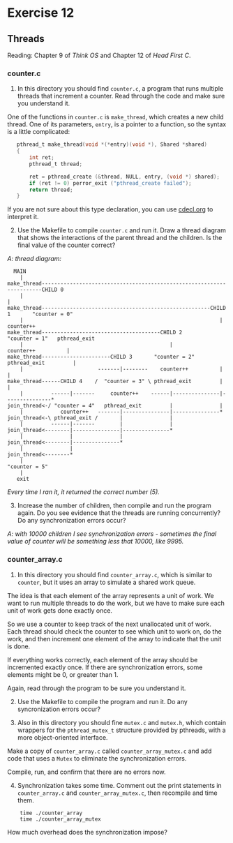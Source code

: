# Exercise 12
## Threads

Reading: Chapter 9 of *Think OS* and Chapter 12 of *Head First C*.

### counter.c

1) In this directory you should find `counter.c`, a program that runs
multiple threads that increment a counter.  Read through the code and
make sure you understand it.

One of the functions in `counter.c` is `make_thread`, which
creates a new child thread.  One of its parameters, `entry`, is
a pointer to a function, so the syntax is a little complicated:

 ```C
    pthread_t make_thread(void *(*entry)(void *), Shared *shared)
    {
        int ret;
        pthread_t thread;

        ret = pthread_create (&thread, NULL, entry, (void *) shared);
        if (ret != 0) perror_exit ("pthread_create failed");
        return thread;
    }
 ```

If you are not sure about this type declaration, you can use
[cdecl.org](http://cdecl.org) to interpret it.


2) Use the Makefile to compile `counter.c` and run it.  Draw a thread
diagram that shows the interactions of the parent thread and the children.
Is the final value of the counter correct?

  _A: thread diagram:_
  ```
    MAIN
      |
  make_thread----------------------------------------------------------------------CHILD 0
      |                                                                               |
  make_thread------------------------------------------------------CHILD 1       "counter = 0"
      |                                                               |            counter++
  make_thread--------------------------------------CHILD 2       "counter = 1"   pthread_exit
      |                                               |            counter++          |
  make_thread----------------------CHILD 3       "counter = 2"   pthread_exit         |
      |                        -------|--------    counter++          |               |
  make_thread------CHILD 4    /  "counter = 3" \ pthread_exit         |               |
      |         ------|-------     counter++    ------|---------------|---------------*
  join_thread<-/ "counter = 4"   pthread_exit         |               |
      |            counter++   -------|---------------|---------------*
  join_thread<-\ pthread_exit /       |               |
      |         ------|-------        |               |
  join_thread<--------|---------------|---------------*
      |               |               |
  join_thread<--------|---------------*
      |               |
  join_thread<--------*
      |
  "counter = 5"
      |
     exit
  ```
  _Every time I ran it, it returned the correct number (5)._
  

3) Increase the number of children, then compile and run the program again.
Do you see evidence that the threads are running concurrently?  Do any
synchronization errors occur?

  _A: with 10000 children I see synchronization errors - sometimes the final value of counter will be something less that 10000, like 9995._


### counter_array.c

1) In this directory you should find `counter_array.c`, which is similar
to `counter`, but it uses an array to simulate a shared work queue.

The idea is that each element of the array represents a unit of work.
We want to run multiple threads to do the work, but we have to make sure
each unit of work gets done exactly once.

So we use a counter to keep track of the next unallocated unit of
work.  Each thread should check the counter to see which unit to
work on, do the work, and then increment one element of the array
to indicate that the unit is done.

If everything works correctly, each element of the array should be
incremented exactly once.  If there are synchronization errors, some
elements might be 0, or greater than 1.

Again, read through the program to be sure you understand it.

2) Use the Makefile to compile the program and run it.  Do any
syncronization errors occur?

3) Also in this directory you should fine `mutex.c` and `mutex.h`, which
contain wrappers for the `pthread_mutex_t` structure provided by pthreads,
with a more object-oriented interface.

Make a copy of `counter_array.c` called `counter_array_mutex.c` and
add code that uses a `Mutex` to eliminate the synchronization errors.

Compile, run, and confirm that there are no errors now.

4) Synchronization takes some time.  Comment out the print statements
in `counter_array.c` and `counter_array_mutex.c`, then recompile and time them.

```
    time ./counter_array
    time ./counter_array_mutex
```

How much overhead does the synchronization impose?
